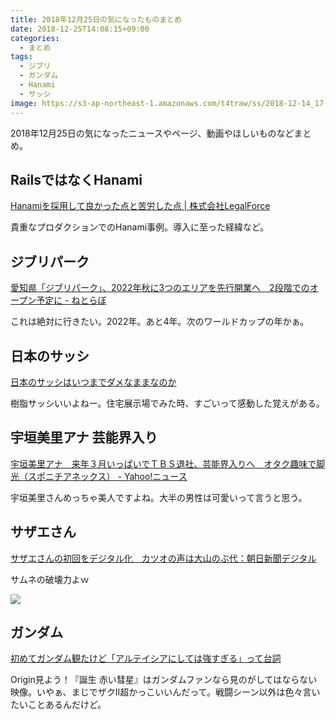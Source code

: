 ```yaml
---
title: 2018年12月25日の気になったものまとめ
date: 2018-12-25T14:08:15+09:00
categories:
  - まとめ
tags:
  - ジブリ
  - ガンダム
  - Hanami
  - サッシ
image: https://s3-ap-northeast-1.amazonaws.com/t4traw/ss/2018-12-14_17-12-35.png
---
```

2018年12月25日の気になったニュースやページ、動画やほしいものなどまとめ。

<!--more-->

## RailsではなくHanami

[Hanamiを採用して良かった点と苦労した点 | 株式会社LegalForce](https://www.wantedly.com/companies/legalforce/post_articles/148887)

貴重なプロダクションでのHanami事例。導入に至った経緯など。

## ジブリパーク

[愛知県「ジブリパーク」、2022年秋に3つのエリアを先行開業へ　2段階でのオープン予定に - ねとらぼ](http://nlab.itmedia.co.jp/nl/articles/1812/22/news027.html)

これは絶対に行きたい。2022年。あと4年。次のワールドカップの年かぁ。

## 日本のサッシ

[日本のサッシはいつまでダメなままなのか](https://anond.hatelabo.jp/20181021235330)

樹脂サッシいいよねー。住宅展示場でみた時、すごいって感動した覚えがある。

## 宇垣美里アナ 芸能界入り

[宇垣美里アナ　来年３月いっぱいでＴＢＳ退社、芸能界入りへ　オタク趣味で脚光（スポニチアネックス） - Yahoo!ニュース](https://headlines.yahoo.co.jp/hl?a=20181221-00000149-spnannex-ent)

宇垣美里さんめっちゃ美人ですよね。大半の男性は可愛いって言うと思う。

## サザエさん

[サザエさんの初回をデジタル化　カツオの声は大山のぶ代：朝日新聞デジタル](https://www.asahi.com/articles/ASLDL641SLDLUCVL02F.html)

サムネの破壊力よｗ

![](https://s3-ap-northeast-1.amazonaws.com/t4traw/ss/2018-12-25_14-23-39.png)

## ガンダム

[初めてガンダム観たけど「アルテイシアにしては強すぎる」って台詞](https://anond.hatelabo.jp/20181222184008)

Origin見よう！『誕生 赤い彗星』はガンダムファンなら見のがしてはならない映像。いやぁ、まじでザクII超かっこいいんだって。戦闘シーン以外は色々言いたいことあるんだけど。
